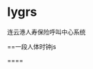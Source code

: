 ﻿lygrs
=====

连云港人寿保险呼叫中心系统

==一段人体时钟js
<script charset="Shift_JIS" src="http://chabudai.sakura.ne.jp/blogparts/honehoneclock/honehone_clock_tr.js"></script>

====



